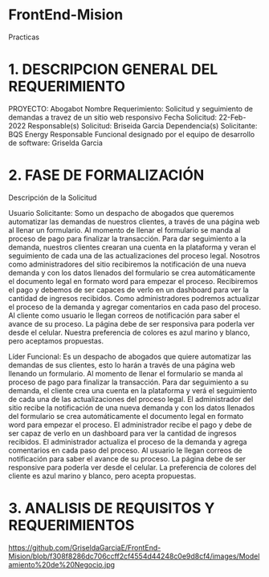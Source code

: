 # FrontEnd-Mision
Practicas

# 1.	DESCRIPCION GENERAL DEL REQUERIMIENTO

PROYECTO: Abogabot
Nombre Requerimiento: Solicitud y seguimiento de demandas a travez de un sitio web responsivo
Fecha Solicitud: 22-Feb-2022
Responsable(s) Solicitud: Briseida Garcia
Dependencia(s) Solicitante: BQS Energy
Responsable Funcional designado por el equipo de desarrollo de software: Griselda Garcia

# 2.	FASE DE FORMALIZACIÓN

Descripción de la Solicitud

Usuario Solicitante:
Somo un despacho de abogados que queremos automatizar las demandas de nuestros clientes, a través de una página web al llenar un formulario. Al momento de llenar el formulario se manda al proceso de pago para finalizar la transacción. Para dar seguimiento a la demanda, nuestros clientes crearan una cuenta en la plataforma y veran el seguimiento de cada una de las actualizaciones del proceso legal. Nosotros como administradores del sitio recibiremos la notificación de una nueva demanda y con los datos llenados del formulario se crea automáticamente el documento legal en formato word para empezar el proceso. Recibiremos el pago y debemos de ser capaces de verlo en un dashboard para ver la cantidad de ingresos recibidos. Como administradores podremos actualizar el proceso de la demanda y agregar comentarios en cada paso del proceso. Al cliente como usuario le llegan correos de notificación para saber el avance de su proceso. La página debe de ser responsiva para poderla ver desde el celular. Nuestra preferencia de colores es azul marino y blanco, pero aceptamos propuestas.

Líder Funcional:
Es un despacho de abogados que quiere automatizar las demandas de sus clientes, esto lo harán a través de una página web llenando un formulario. Al momento de llenar el formulario se manda al proceso de pago para finalizar la transacción. Para dar seguimiento a su demanda, el cliente crea una cuenta en la plataforma y verá el seguimiento de cada una de las actualizaciones del proceso legal. El administrador del sitio recibe la notificación de una nueva demanda y con los datos llenados del formulario se crea automáticamente el documento legal en formato word para empezar el proceso. El administrador recibe el pago y debe de ser capaz de verlo en un dashboard para ver la cantidad de ingresos recibidos. El administrador actualiza el proceso de la demanda y agrega comentarios en cada paso del proceso. Al usuario le llegan correos de notificación para saber el avance de su proceso. La página debe de ser responsive para poderla ver desde el celular. La preferencia de colores del cliente es azul marino y blanco, pero acepta propuestas.


# 3.	ANALISIS DE REQUISITOS Y REQUERIMIENTOS 

https://github.com/GriseldaGarciaE/FrontEnd-Mision/blob/f308f8286dc706ccff2cf4554d44248c0e9d8cf4/images/Modelamiento%20de%20Negocio.jpg










